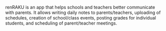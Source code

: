 renRAKU is an app that helps schools and teachers better communicate with parents. It allows writing daily notes to parents/teachers, uploading of schedules, creation of school/class events, posting grades for individual students, and scheduling of parent/teacher meetings.
